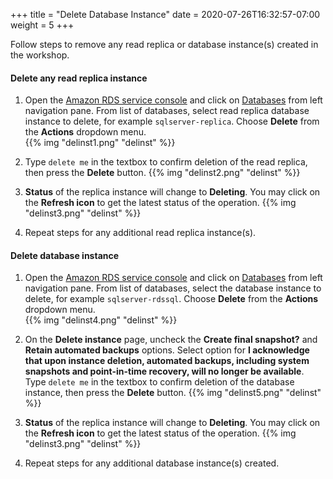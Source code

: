 +++
title = "Delete Database Instance"
date = 2020-07-26T16:32:57-07:00
weight = 5
+++

Follow steps to remove any read replica or database instance(s) created in the workshop.

#### Delete any read replica instance

1. Open the [Amazon RDS  service console](https://console.aws.amazon.com/rds/home) and click on [Databases](https://console.aws.amazon.com/rds/home#databases:) from left navigation pane. From list of databases, select read replica database instance to delete, for example `sqlserver-replica`. Choose **Delete** from the **Actions** dropdown menu.  
{{% img "delinst1.png" "delinst" %}}

2. Type `delete me` in the textbox to confirm deletion of the read replica, then press the **Delete** button.
{{% img "delinst2.png" "delinst" %}}

3. **Status** of the replica instance will change to **Deleting**. You may click on the **Refresh icon** to get the latest status of the operation.
{{% img "delinst3.png" "delinst" %}}

4. Repeat steps for any additional read replica instance(s).

#### Delete database instance

1. Open the [Amazon RDS  service console](https://console.aws.amazon.com/rds/home) and click on [Databases](https://console.aws.amazon.com/rds/home#databases:) from left navigation pane. From list of databases, select the database instance to delete, for example `sqlserver-rdssql`. Choose **Delete** from the **Actions** dropdown menu.  
{{% img "delinst4.png" "delinst" %}}

2. On the **Delete instance** page, uncheck the **Create final snapshot?** and **Retain automated backups** options. Select option for **I acknowledge that upon instance deletion, automated backups, including system snapshots and point-in-time recovery, will no longer be available**. Type `delete me` in the textbox to confirm deletion of the database instance, then press the **Delete** button.
{{% img "delinst5.png" "delinst" %}}

3. **Status** of the replica instance will change to **Deleting**. You may click on the **Refresh icon** to get the latest status of the operation.
{{% img "delinst3.png" "delinst" %}}

4. Repeat steps for any additional database instance(s) created.
